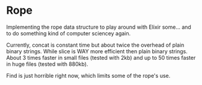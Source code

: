 # Rope

Implementing the rope data structure to play around with Elixir some... and to do something kind of computer sciencey again.


Currently, concat is constant time but about twice the overhead of plain binary strings. 
While slice is WAY more efficient then plain binary strings. About 3 times faster in small files (tested with 2kb) and up to 50 times faster in huge files (tested with 880kb).

Find is just horrible right now, which limits some of the rope's use. 
